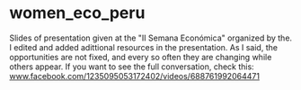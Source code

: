 # women_eco_peru
Slides of presentation given at the "II Semana Económica" organized by the. 
I edited and added adittional resources in the presentation.
As I said, the opportunities are not fixed, and every so often they are changing while others appear.
If you want to see the full conversation, check this: www.facebook.com/1235095053172402/videos/688761992064471
